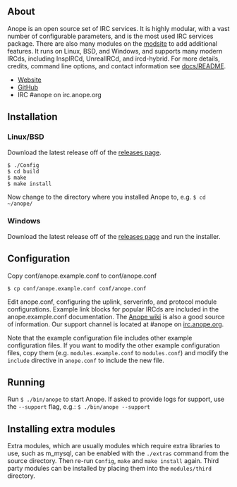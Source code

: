 ## About

Anope is an open source set of IRC services. It is highly modular, with a vast number of configurable parameters, and is the most used IRC services package. There are also many modules on the [modsite](https://modules.anope.org) to add additional features. It runs on Linux, BSD, and Windows, and supports many modern IRCds, including InspIRCd, UnrealIRCd, and ircd-hybrid. For more details, credits, command line options, and contact information see [docs/README](https://github.com/anope/anope/blob/2.0/docs/README).

* [Website](https://anope.org)
* [GitHub](https://github.com/anope)
* IRC \#anope on irc.anope.org

## Installation

### Linux/BSD
Download the latest release off of the [releases page](https://github.com/anope/anope/releases).


```
$ ./Config
$ cd build
$ make
$ make install
```

Now change to the directory where you installed Anope to, e.g. `$ cd ~/anope/`

### Windows
Download the latest release off of the [releases page](https://github.com/anope/anope/releases) and run the installer.


## Configuration

Copy conf/anope.example.conf to conf/anope.conf

```
$ cp conf/anope.example.conf conf/anope.conf
```

Edit anope.conf, configuring the uplink, serverinfo, and protocol module configurations. Example link blocks for popular IRCds are included in the anope.example.conf documentation. The [Anope wiki](https://wiki.anope.org) is also a good source of information. Our support channel is located at #anope on [irc.anope.org](irc://irc.anope.org/#anope).

Note that the example configuration file includes other example configuration files. If you want to modify the other example configuration files, copy them (e.g. `modules.example.conf` to `modules.conf`) and modify the `include` directive in `anope.conf` to include the new file.

## Running

Run `$ ./bin/anope` to start Anope. If asked to provide logs for support, use the `--support` flag, e.g.: `$ ./bin/anope --support`

## Installing extra modules

Extra modules, which are usually modules which require extra libraries to use, such as m\_mysql, can be enabled with the `./extras` command from the source directory. Then re-run `Config`, `make` and `make install` again. Third party modules can be installed by placing them into the `modules/third` directory.
